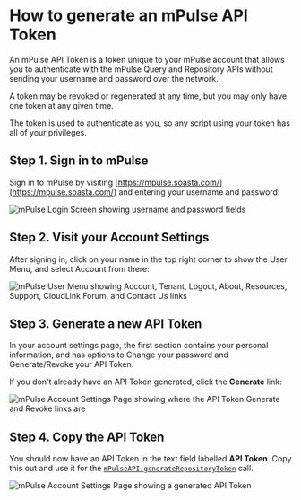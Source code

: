 # How to generate an mPulse API Token

An mPulse API Token is a token unique to your mPulse account that allows you to authenticate with
the mPulse Query and Repository APIs without sending your username and password over the network.

A token may be revoked or regenerated at any time, but you may only have one token at any given
time.

The token is used to authenticate as you, so any script using your token has all of your privileges.

## Step 1. Sign in to mPulse

Sign in to mPulse by visiting [https://mpulse.soasta.com/](https://mpulse.soasta.com/) and entering
your username and password:

![mPulse Login Screen showing username and password fields](images/mpulse-login-screen.png)


## Step 2. Visit your Account Settings

After signing in, click on your name in the top right corner to show the User Menu, and select
Account from there:

![mPulse User Menu showing Account, Tenant, Logout, About, Resources, Support, CloudLink Forum, and Contact Us links](images/mpulse-account-menu.png)


## Step 3. Generate a new API Token

In your account settings page, the first section contains your personal information, and has options
to Change your password and Generate/Revoke your API Token.

If you don't already have an API Token generated, click the **Generate** link:

![mPulse Account Settings Page showing where the API Token Generate and Revoke links are](images/mpulse-account-settings.png)


## Step 4. Copy the API Token

You should now have an API Token in the text field labelled **API Token**.  Copy this out and use it
for the [`mPulseAPI.generateRepositoryToken`](mPulseAPI/RepositoryAPI.md#function-generaterepositorytoken) call.

![mPulse Account Settings Page showing a generated API Token](images/mpulse-account-apitoken.png)

